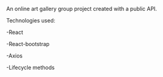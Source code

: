 An online art gallery group project created with a public API. 

Technologies used:

-React

-React-bootstrap 

-Axios

-Lifecycle methods 
